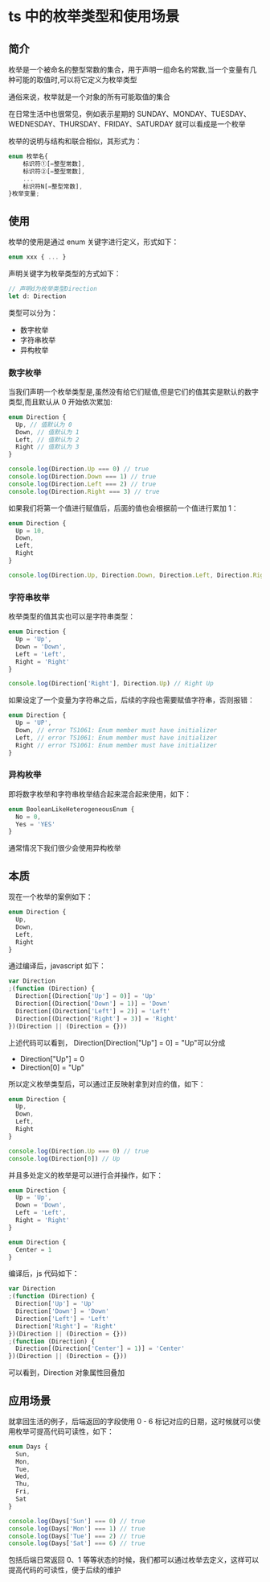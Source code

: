 # ts 中的枚举类型和使用场景 [](#ts中的枚举类型和使用场景)

## 简介 [](#简介)

枚举是一个被命名的整型常数的集合，用于声明一组命名的常数,当一个变量有几种可能的取值时,可以将它定义为枚举类型

通俗来说，枚举就是一个对象的所有可能取值的集合

在日常生活中也很常见，例如表示星期的 SUNDAY、MONDAY、TUESDAY、WEDNESDAY、THURSDAY、FRIDAY、SATURDAY 就可以看成是一个枚举

枚举的说明与结构和联合相似，其形式为：

```ts
enum 枚举名{
    标识符①[=整型常数],
    标识符②[=整型常数],
    ...
    标识符N[=整型常数],
}枚举变量;
```

## 使用 [](#使用)

枚举的使用是通过 enum 关键字进行定义，形式如下：

```ts
enum xxx { ... }
```

声明关键字为枚举类型的方式如下：

```ts
// 声明d为枚举类型Direction
let d: Direction
```

类型可以分为：

- 数字枚举
- 字符串枚举
- 异构枚举

### 数字枚举

当我们声明一个枚举类型是,虽然没有给它们赋值,但是它们的值其实是默认的数字类型,而且默认从 0 开始依次累加:

```ts
enum Direction {
  Up, // 值默认为 0
  Down, // 值默认为 1
  Left, // 值默认为 2
  Right // 值默认为 3
}

console.log(Direction.Up === 0) // true
console.log(Direction.Down === 1) // true
console.log(Direction.Left === 2) // true
console.log(Direction.Right === 3) // true
```

如果我们将第一个值进行赋值后，后面的值也会根据前一个值进行累加 1：

```ts
enum Direction {
  Up = 10,
  Down,
  Left,
  Right
}

console.log(Direction.Up, Direction.Down, Direction.Left, Direction.Right) // 10 11 12 13
```

### 字符串枚举

枚举类型的值其实也可以是字符串类型：

```ts
enum Direction {
  Up = 'Up',
  Down = 'Down',
  Left = 'Left',
  Right = 'Right'
}

console.log(Direction['Right'], Direction.Up) // Right Up
```

如果设定了一个变量为字符串之后，后续的字段也需要赋值字符串，否则报错：

```ts
enum Direction {
  Up = 'UP',
  Down, // error TS1061: Enum member must have initializer
  Left, // error TS1061: Enum member must have initializer
  Right // error TS1061: Enum member must have initializer
}
```

### 异构枚举

即将数字枚举和字符串枚举结合起来混合起来使用，如下：

```ts
enum BooleanLikeHeterogeneousEnum {
  No = 0,
  Yes = 'YES'
}
```

通常情况下我们很少会使用异构枚举

## 本质 [](#本质)

现在一个枚举的案例如下：

```ts
enum Direction {
  Up,
  Down,
  Left,
  Right
}
```

通过编译后，javascript 如下：

```ts
var Direction
;(function (Direction) {
  Direction[(Direction['Up'] = 0)] = 'Up'
  Direction[(Direction['Down'] = 1)] = 'Down'
  Direction[(Direction['Left'] = 2)] = 'Left'
  Direction[(Direction['Right'] = 3)] = 'Right'
})(Direction || (Direction = {}))
```

上述代码可以看到， Direction[Direction["Up"] = 0] = "Up"可以分成

- Direction["Up"] = 0
- Direction[0] = "Up"

所以定义枚举类型后，可以通过正反映射拿到对应的值，如下：

```ts
enum Direction {
  Up,
  Down,
  Left,
  Right
}

console.log(Direction.Up === 0) // true
console.log(Direction[0]) // Up
```

并且多处定义的枚举是可以进行合并操作，如下：

```ts
enum Direction {
  Up = 'Up',
  Down = 'Down',
  Left = 'Left',
  Right = 'Right'
}

enum Direction {
  Center = 1
}
```

编译后，js 代码如下：

```ts
var Direction
;(function (Direction) {
  Direction['Up'] = 'Up'
  Direction['Down'] = 'Down'
  Direction['Left'] = 'Left'
  Direction['Right'] = 'Right'
})(Direction || (Direction = {}))
;(function (Direction) {
  Direction[(Direction['Center'] = 1)] = 'Center'
})(Direction || (Direction = {}))
```

可以看到，Direction 对象属性回叠加

## 应用场景 [](#应用场景)

就拿回生活的例子，后端返回的字段使用 0 - 6 标记对应的日期，这时候就可以使用枚举可提高代码可读性，如下：

```ts
enum Days {
  Sun,
  Mon,
  Tue,
  Wed,
  Thu,
  Fri,
  Sat
}

console.log(Days['Sun'] === 0) // true
console.log(Days['Mon'] === 1) // true
console.log(Days['Tue'] === 2) // true
console.log(Days['Sat'] === 6) // true
```

包括后端日常返回 0、1 等等状态的时候，我们都可以通过枚举去定义，这样可以提高代码的可读性，便于后续的维护
